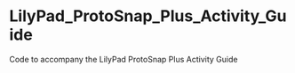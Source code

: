 # LilyPad_ProtoSnap_Plus_Activity_Guide
Code to accompany the LilyPad ProtoSnap Plus Activity Guide
